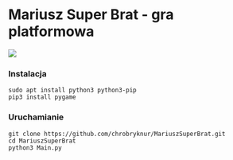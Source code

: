 # Mariusz Super Brat - gra platformowa

![](https://i.imgur.com/eFnhkR2.png)

### Instalacja
```
sudo apt install python3 python3-pip
pip3 install pygame
```
### Uruchamianie
```
git clone https://github.com/chrobryknur/MariuszSuperBrat.git
cd MariuszSuperBrat
python3 Main.py
```
